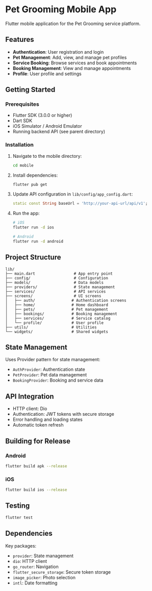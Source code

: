 # Pet Grooming Mobile App

Flutter mobile application for the Pet Grooming service platform.

## Features

- **Authentication**: User registration and login
- **Pet Management**: Add, view, and manage pet profiles
- **Service Booking**: Browse services and book appointments
- **Booking Management**: View and manage appointments
- **Profile**: User profile and settings

## Getting Started

### Prerequisites

- Flutter SDK (3.0.0 or higher)
- Dart SDK
- iOS Simulator / Android Emulator
- Running backend API (see parent directory)

### Installation

1. Navigate to the mobile directory:
   ```bash
   cd mobile
   ```

2. Install dependencies:
   ```bash
   flutter pub get
   ```

3. Update API configuration in `lib/config/app_config.dart`:
   ```dart
   static const String baseUrl = 'http://your-api-url/api/v1';
   ```

4. Run the app:
   ```bash
   # iOS
   flutter run -d ios

   # Android
   flutter run -d android
   ```

## Project Structure

```
lib/
├── main.dart                 # App entry point
├── config/                   # Configuration
├── models/                   # Data models
├── providers/                # State management
├── services/                 # API services
├── screens/                  # UI screens
│   ├── auth/                # Authentication screens
│   ├── home/                # Home dashboard
│   ├── pets/                # Pet management
│   ├── bookings/            # Booking management
│   ├── services/            # Service catalog
│   └── profile/             # User profile
├── utils/                   # Utilities
└── widgets/                 # Shared widgets
```

## State Management

Uses Provider pattern for state management:
- `AuthProvider`: Authentication state
- `PetProvider`: Pet data management
- `BookingProvider`: Booking and service data

## API Integration

- HTTP client: Dio
- Authentication: JWT tokens with secure storage
- Error handling and loading states
- Automatic token refresh

## Building for Release

### Android
```bash
flutter build apk --release
```

### iOS
```bash
flutter build ios --release
```

## Testing

```bash
flutter test
```

## Dependencies

Key packages:
- `provider`: State management
- `dio`: HTTP client
- `go_router`: Navigation
- `flutter_secure_storage`: Secure token storage
- `image_picker`: Photo selection
- `intl`: Date formatting